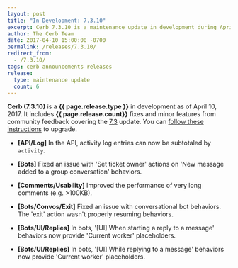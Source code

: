 ```yaml
---
layout: post
title: "In Development: 7.3.10"
excerpt: Cerb 7.3.10 is a maintenance update in development during April 2017 with 6 fixes and minor features from community feedback.
author: The Cerb Team
date: 2017-04-10 15:00:00 -0700
permalink: /releases/7.3.10/
redirect_from:
  - /7.3.10/
tags: cerb announcements releases
release:
  type: maintenance update
  count: 6
---
```


**Cerb (7.3.10)** is a **{{ page.release.type }}** in development as of April 10, 2017. It includes **{{ page.release.count}}** fixes and minor features from community feedback covering the [7.3](/releases/7.3/) update.  You can [follow these instructions](/docs/upgrading/) to upgrade.

* **[API/Log]** In the API, activity log entries can now be subtotaled by `activity`.

* **[Bots]** Fixed an issue with 'Set ticket owner' actions on 'New message added to a group conversation' behaviors.

* **[Comments/Usability]** Improved the performance of very long comments (e.g. >100KB).

* **[Bots/Convos/Exit]** Fixed an issue with conversational bot behaviors. The 'exit' action wasn't properly resuming behaviors.

* **[Bots/UI/Replies]** In bots, '[UI] When starting a reply to a message' behaviors now provide 'Current worker' placeholders.

* **[Bots/UI/Replies]** In bots, '[UI] While replying to a message' behaviors now provide 'Current worker' placeholders.

